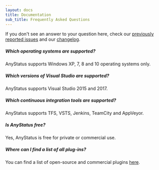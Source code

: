```yaml
---
layout: docs
title: Documentation
sub_title: Frequently Asked Questions
---
```


If you don't see an answer to your question here, check our [previously reported issues](https://github.com/AnyStatus/Support/issues) and our [changelog](/docs/changelog).

##### Which operating systems are supported?

AnyStatus supports Windows XP, 7, 8 and 10 operating systems only.

##### Which versions of Visual Studio are supported?

AnyStatus supports Visual Studio 2015 and 2017.

##### Which continuous integration tools are supported?

AnyStatus supports TFS, VSTS, Jenkins, TeamCity and AppVeyor.

##### Is AnyStatus free?

Yes, AnyStatus is free for private or commercial use.

##### Where can I find a list of all plug-ins?

You can find a list of open-source and commercial plugins [here](/docs/plugins).